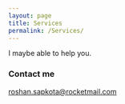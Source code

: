 ```yaml
---
layout: page
title: Services
permalink: /Services/
---
```


I maybe able to help you. 

### Contact me

[roshan.sapkota@rocketmail.com](mailto:roshan.sapkota@rocketmail.com)
